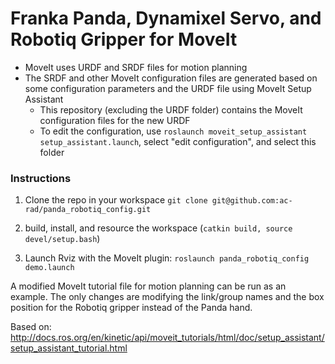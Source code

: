 # Franka Panda, Dynamixel Servo, and Robotiq Gripper for MoveIt


- MoveIt uses URDF and SRDF files for motion planning
- The SRDF and other MoveIt configuration files are generated based on some configuration parameters and the URDF file using MoveIt Setup Assistant
    - This repository (excluding the URDF folder) contains the MoveIt configuration files for the new URDF
    - To edit the configuration, use ``` roslaunch moveit_setup_assistant setup_assistant.launch ```, select "edit configuration", and select this folder

### Instructions
1. Clone the repo in your workspace 
`git clone git@github.com:ac-rad/panda_robotiq_config.git`
2. build, install, and resource the workspace (`catkin build, source devel/setup.bash`)

3. Launch Rviz with the MoveIt plugin:
``` roslaunch panda_robotiq_config demo.launch ```

A modified MoveIt tutorial file for motion planning can be run as an example. The only changes are modifying the link/group names and the box position for the Robotiq gripper instead of the Panda hand.  

Based on: http://docs.ros.org/en/kinetic/api/moveit_tutorials/html/doc/setup_assistant/setup_assistant_tutorial.html
